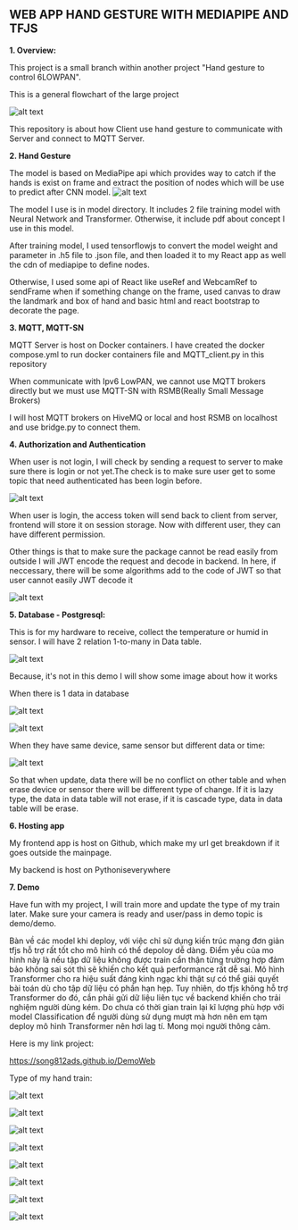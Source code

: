 ## WEB APP HAND GESTURE WITH MEDIAPIPE AND TFJS


<b>1.  Overview:</b>

This project is a small branch within another project "Hand gesture to control 6LOWPAN".

This is a general flowchart of the large project

![alt text](image.png)

This repository is about how Client use hand gesture to communicate with Server and connect to MQTT Server.

<b> 2. Hand Gesture</b>

The model is based on MediaPipe api which provides way to catch if the hands is exist on frame and extract the position of nodes which will be use to predict after CNN model.
![alt text](anh/image-1.png)

The model I use is in model directory. It includes 2 file training model with Neural Network and Transformer. Otherwise, it include pdf about concept I use in this model.

After training model, I used tensorflowjs to convert the model weight and parameter in .h5 file to .json file, and then loaded it to my React app as well the cdn of mediapipe to define nodes.

Otherwise, I used some api of React like useRef and WebcamRef to sendFrame when if something change on the frame, used canvas to draw the landmark and box of hand and basic html and react bootstrap to decorate the page.

<b>3. MQTT, MQTT-SN</b>

MQTT Server is host on Docker containers. I have created the docker compose.yml to run docker containers file and MQTT_client.py in this repository

When communicate with Ipv6 LowPAN, we cannot use MQTT brokers directly but we must use MQTT-SN with RSMB(Really Small Message Brokers)

I will host MQTT brokers on HiveMQ or local and host RSMB on localhost and use bridge.py to connect them.

<b>4. Authorization and Authentication </b>

When user is not login, I will check by sending a request to server to make sure there is login or not yet.The check is to make sure user get to some topic that need authenticated has been login before.

![alt text](anh/image-8.png)

When user is login, the access token will send back to client from server, frontend will store it on session storage. Now with different user, they can have different permission. 

Other things is that to make sure the package cannot be read easily from outside I will JWT encode the request and decode in backend. In here, if neccessary, there will be some algorithms add to the code of JWT so that user cannot easily JWT decode it 

![alt text](anh/image-9.png)

<b>5. Database - Postgresql:</b>

This is for my hardware to receive, collect the temperature or humid in sensor. I will have 2 relation 1-to-many in Data table.

![alt text](anh/image-10.png)

Because, it's not in this demo I will show some image about how it works

When there is 1 data in database 

![alt text](anh/image-14.png)

![alt text](anh/image-15.png)

When they have same device, same sensor but different data or time:

![alt text](anh/image-16.png)

So that when update, data there will be no conflict on other table and when erase device or sensor there will be different type of change. If it is lazy type, the data in data table will not erase, if it is cascade type, data in data table will be erase.

<b>6. Hosting app </b>

My frontend app is host on Github, which make my url get breakdown if it goes outside the mainpage. 

My backend is host on Pythoniseverywhere

<b>7. Demo </b>

Have fun with my project, I will train more and update the type of my train later. Make sure your camera is ready and user/pass in demo topic is demo/demo.

Bàn về các model khi  deploy, với việc chỉ sử dụng kiến trúc mạng đơn giản tfjs hỗ trợ rất tốt cho mô hình có thể depoloy dễ dàng. Điểm yếu của mo hình này là nếu tập dữ liệu không được train cẩn thận từng trường hợp đảm bảo không sai sót thì sẽ khiến cho kết quả performance rất dễ sai. Mô hình Transformer cho ra hiệu suất đáng kinh ngạc khi thật sự có thể giải quyết bài toán dù cho tập dữ liệu có phần hạn hẹp. Tuy nhiên, do tfjs không hỗ trợ Transformer do đó, cần phải gửi dữ liệu liên tục về backend khiến cho trải nghiệm người dùng kém. Do chưa có thời gian train lại kĩ lượng phù hợp với model Classification để người dùng sử dụng mượt mà hơn nên em tạm deploy mô hình Transformer nên hơi lag tí. Mong mọi người thông cảm.

Here is my link project:

https://song812ads.github.io/DemoWeb

Type of my hand train:

![alt text](anh/image-21.png)

![alt text](anh/image-22.png)

![alt text](anh/image-23.png)

![alt text](anh/image-24.png)

![alt text](anh/image-25.png)

![alt text](anh/image-26.png)

![alt text](anh/image-27.png)

![alt text](anh/image-28.png)

